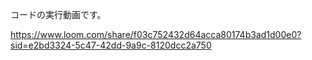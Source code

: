 コードの実行動画です。

https://www.loom.com/share/f03c752432d64acca80174b3ad1d00e0?sid=e2bd3324-5c47-42dd-9a9c-8120dcc2a750
